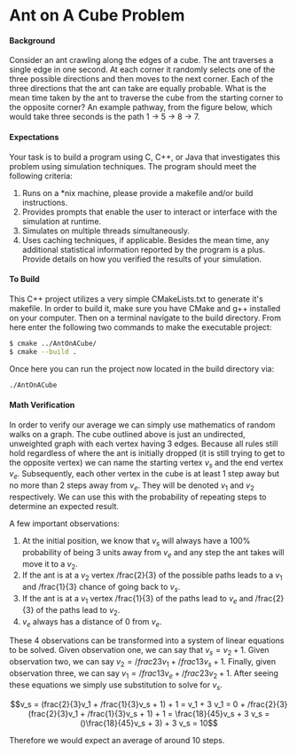 ﻿# Ant on A Cube Problem
#### Background
Consider an ant crawling along the edges of a cube. The ant traverses a single edge in one second. At each corner it randomly
selects one of the three possible directions and then moves to the next corner. Each of the three directions that the ant can
take are equally probable. What is the mean time taken by the ant to traverse the cube from the starting corner to the opposite
corner? An example pathway, from the figure below, which would take three seconds is the path 1 → 5 → 8 → 7.

#### Expectations
Your task is to build a program using C, C++, or Java that investigates this problem using simulation techniques. The program
should meet the following criteria:
1. Runs on a *nix machine, please provide a makefile and/or build instructions.
2. Provides prompts that enable the user to interact or interface with the simulation at runtime.
3. Simulates on multiple threads simultaneously.
4. Uses caching techniques, if applicable.
Besides the mean time, any additional statistical information reported by the program is a plus.
Provide details on how you verified the results of your simulation.

#### To Build
This C++ project utilizes a very simple CMakeLists.txt to generate it's makefile. In order to build it, make sure you have CMake and g++ installed on your computer. Then on a terminal navigate to the build directory. From here enter the following two commands to make the executable project:
```bash
$ cmake ../AntOnACube/
$ cmake --build .
```
Once here you can run the project now located in the build directory via:
```bash
./AntOnACube
```

#### Math Verification
In order to verify our average we can simply use mathematics of random walks on a graph. The cube outlined above is just an undirected, unweighted graph with each vertex having 3 edges. Because all rules still hold regardless of where the ant is initially dropped (it is still trying to get to the opposite vertex) we can name the starting vertex $v_s$ and the end vertex $v_e$. Subsequently, each other vertex in the cube is at least 1 step away but no more than 2 steps away from $v_e$. They will be denoted $v_1$ and $v_2$ respectively. We can use this with the probability of repeating steps to determine an expected result.

A few important observations:
1. At the initial position, we know that $v_s$ will always have a 100% probability of being 3 units away from $v_e$ and any step the ant takes will move it to a $v_2$. 
2. If the ant is at a $v_2$ vertex /frac{2}{3} of the possible paths leads to a $v_1$ and /frac{1}{3} chance of going back to $v_s$.
3. If the ant is at a $v_1$ vertex /frac{1}{3} of the paths lead to $v_e$ and /frac{2}{3} of the paths lead to $v_2$.
4. $v_e$ always has a distance of 0 from $v_e$.

These 4 observations can be transformed into a system of linear equations to be solved. Given observation one, we can say that $v_s = v_2 + 1$. Given observation two, we can say $v_2 = /frac{2}{3}v_1 + /frac{1}{3}v_s + 1$. Finally, given observation three, we can say $v_1 = /frac{1}{3}v_e + /frac{2}{3}v_2 + 1$. After seeing these equations we simply use substitution to solve for $v_s$.

```math
v_s = (frac{2}{3}v_1 + /frac{1}{3}v_s + 1) + 1 

= v_1 + 3

v_1 = 0 + /frac{2}{3}(frac{2}{3}v_1 + /frac{1}{3}v_s + 1) + 1

= \frac{18}{45}v_s + 3

v_s = ()\frac{18}{45}v_s + 3) + 3

v_s = 10
```

Therefore we would expect an average of around 10 steps.